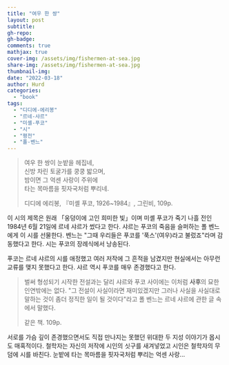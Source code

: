 ```yaml
---
title: "여우 한 쌍"
layout: post
subtitle: 
gh-repo:
gh-badge:
comments: true
mathjax: true
cover-img: /assets/img/fishermen-at-sea.jpg
share-img: /assets/img/fishermen-at-sea.jpg
thumbnail-img:
date: "2022-03-18"
author: Hurd
categories: 
  - "book"
tags: 
  - "디디에-에리봉"
  - "르네-샤르"
  - "미셸-푸코"
  - "시"
  - "평전"
  - "폴-벤느"
---
```


> 여우 한 쌍이 눈밭을 헤집네,  
> 신방 차린 토굴가를 쿵쿵 밟으며,  
> 밤이면 그 억센 사랑이 주위에  
> 타는 목마름을 핏자국처럼 뿌리네.
> 
> 디디에 에리봉, 『미셸 푸코, 1926~1984』, 그린비, 109p.

이 시의 제목은 원래 「웅덩이에 고인 희미한 빛」이며 미셸 푸코가 죽기 나흘 전인 1984년 6월 21일에 르네 샤르가 썼다고 한다. 샤르는 푸코의 죽음을 슬퍼하는 폴 벤느에게 이 시를 선물한다. 벤느는 "그때 우리들은 푸코를 '푹스'(여우)라고 불렀죠"라며 감동했다고 한다. 시는 푸코의 장례식에서 낭송된다.

푸코는 르네 샤르의 시를 애정했고 여러 저작에 그 흔적을 남겼지만 현실에서는 아무런 교류를 맺지 못했다고 한다. 샤르 역시 푸코를 매우 존경했다고 한다.

> 벌써 형성되기 시작한 전설과는 달리 샤르와 푸코 사이에는 이처럼 **사후**의 묘한 인연밖에는 없다. "그 전설이 사실이라면 재미있겠지만 그러나 사실을 사실대로 말하는 것이 좀더 정직한 일이 될 것이다"라고 폴 벤느는 르네 샤르에 관한 글 속에서 말했다.
> 
> 같은 책. 109p.

서로를 가슴 깊이 존경했으면서도 직접 만나지는 못했던 위대한 두 지성 이야기가 몹시도 매혹적이다. 철학자는 자신의 저작에 시인의 싯구를 새겨넣었고 시인은 철학자의 무덤에 시를 바친다. 눈밭에 타는 목마름을 핏자국처럼 뿌리는 억센 사랑...
